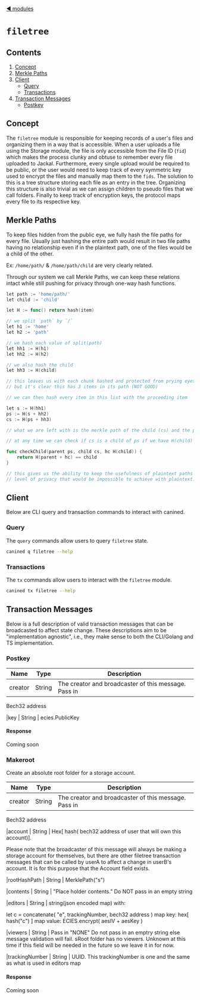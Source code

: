 <!--
order: 0
title: filetree Overview
parent:
  title: "filetree"
-->
[◀ modules](/x/README.md)

# `filetree`

## Contents
1. [Concept](#concept)
2. [Merkle Paths](#merkle-paths)
3. [Client](#client)
    + [Query](#query)
    + [Transactions](#transactions)
4. [Transaction Messages](#transaction-messages)
    + [Postkey](#postkey)
    


## Concept
The `filetree` module is responsible for keeping records of a user's files and organizing them in a way that is accessible. When a user uploads a file using the Storage module, the file is only accessible from the File ID (`fid`) which makes the process clunky and obtuse to remember every file uploaded to Jackal. Furthermore, every single upload would be required to be public, or the user would need to keep track of every symmetric key used to encrypt the files and manually map them to the `fids`. The solution to this is a tree structure storing each file as an entry in the tree. Organizing this structure is also trivial as we can assign children to pseudo files that we call folders. Finally to keep track of encryption keys, the protocol maps every file to its respective key.

## Merkle Paths
To keep files hidden from the public eye, we fully hash the file paths for every file. Usually just hashing the entire path would result in two file paths having no relationship even if in the plaintext path, one of the files would be a child of the other.

Ex: `/home/path/` & `/home/path/child` are very clearly related.

Through our system we call Merkle Paths, we can keep these relations intact while still pushing for privacy through one-way hash functions.

```go
let path := 'home/path/'
let child := 'child'

let H := func() return hash(item)

// we split `path` by `/`
let h1 := 'home'
let h2 := 'path'

// we hash each value of split(path)
let hh1 := H(h1)
let hh2 := H(h2)

// we also hash the child
let hh3 := H(child)

// this leaves us with each chunk hashed and protected from prying eyes already, 
// but it's clear this has 3 items in its path (NOT GOOD)

// we can then hash every item in this list with the proceeding item

let s := H(hh1)
ps := H(s + hh2)
cs := H(ps + hh3)

// what we are left with is the merkle path of the child (cs) and the path of the parent (ps)

// at any time we can check if cs is a child of ps if we have H(child)

func checkChild(parent ps, child cs, hc H(child)) {
    return H(parent + hc) == child
}

// this gives us the ability to keep the usefulness of plaintext paths but add a 
// level of privacy that would be impossible to achieve with plaintext.
```


## Client

Below are CLI query and transaction commands to interact with canined.
### Query
The `query` commands allow users to query `filetree` state.
```sh
canined q filetree --help
```

### Transactions
The `tx` commands allow users to interact with the `filetree` module.
```sh
canined tx filetree --help
```

## Transaction Messages

Below is a full description of valid transaction messages that can be broadcasted to affect state change. These descriptions aim to be "implementation agnostic", i.e., they make sense to both the CLI/Golang and TS implementation. 

### Postkey

|Name|Type|Description|                                                                                       
|--|--|--|
|creator  | String  | The creator and broadcaster of this message. Pass in 
Bech32 address 

|key  | String  | ecies.PublicKey 

#### Response

Coming soon

### Makeroot 

Create an absolute root folder for a storage account. 

|Name|Type|Description|                                                                                       
|--|--|--|
|creator  | String  | The creator and broadcaster of this message. Pass in 
Bech32 address 

|account  | String  | Hex[ hash( bech32 address of user that will own this account)]. 

Please note that the broadcaster of this message will always be making a storage account for themselves, but there are other filetree transaction messages that can be called by userA to affect a change in userB's account. It is for this purpose that the Account field exists. 

|rootHashPath  | String  | MerklePath("s")

|contents  | String  | "Place holder contents." Do NOT pass in an empty string

|editors  | String  | string(json encoded map) with:

let c = concatenate( "e", trackingNumber, bech32 address )
map key: hex[ hash("c") ]
map value: ECIES.encrypt( aesIV + aesKey )

|viewers  | String  | Pass in "NONE" Do not pass in an emptry string else message validation will fail. sRoot folder has no viewers. Unknown at this time if this field will be needed in the future so we leave it in for now. 

|trackingNumber  | String  | UUID. This trackingNumber is one and the same as what is used in editors map

#### Response

Coming soon
